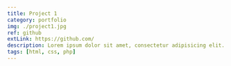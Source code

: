 ```yaml
---
title: Project 1
category: portfolio
img: ./project1.jpg
ref: github
extLink: https://github.com/
description: Lorem ipsum dolor sit amet, consectetur adipisicing elit. Totam odit aut tempore, recusandae exercitationem commodi molestias, voluptates officiis beatae molestiae similique voluptate doloremque quisquam eos eveniet facere incidunt at dolore mollitia consectetur porro. Et aliquam labore, ducimus ut atque nam, reiciendis provident dolorem iste voluptates, error harum similique numquam quas!
tags: [html, css, php]
---
```

<PortfolioContent />

